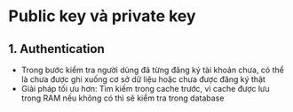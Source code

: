 # Public key và private key

## 1. Authentication

- Trong bước kiểm tra người dùng đã từng đăng ký tài khoản chưa, có thể là chưa được ghi xuống cơ sở dữ liệu hoặc chưa được đăng ký thật
- Giải pháp tối ưu hơn: Tìm kiếm trong cache trước, vì cache được lưu trong RAM nếu không có thì sẽ kiểm tra trong database
